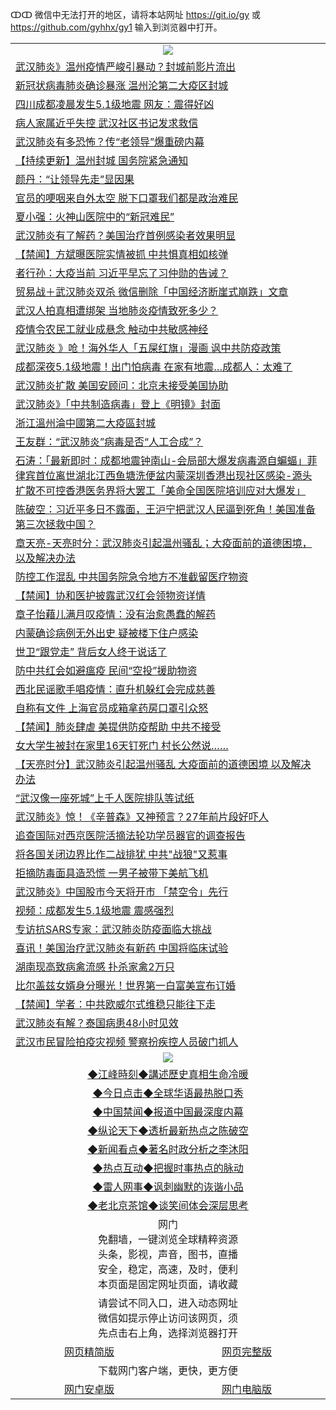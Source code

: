 ↀↀ 微信中无法打开的地区，请将本站网址 https://git.io/gy 或 https://github.com/gyhhx/gy1 输入到浏览器中打开。 

 <table>

  <tr>
    <td colspan="2" align=center><img src="https://cdn.jsdelivr.net/gh/gyoupiodf/im1/20190822-2.jpg"></td>
 </tr>

<tr><td colspan="2" align="left"><a href="https://xball.casa/oo.aspx?name=c1125122&key=eqxowaguscvmxdgc&from=gy">武汉肺炎》温州疫情严峻引暴动？封城前影片流出</a></td></tr>
<tr><td colspan="2" align="left"><a href="https://xball.casa/oo.aspx?name=c1125137&key=eqxowaguscvmxdgc&from=gy">新冠状病毒肺炎确诊暴涨 温州沦第二大疫区封城</a></td></tr>
<tr><td colspan="2" align="left"><a href="https://xball.casa/oo.aspx?name=c1125178&key=eqxowaguscvmxdgc&from=gy">四川成都凌晨发生5.1级地震 网友：震得好凶</a></td></tr>
<tr><td colspan="2" align="left"><a href="https://xball.casa/oo.aspx?name=c1125186&key=eqxowaguscvmxdgc&from=gy">病人家属近乎失控 武汉社区书记发求救信</a></td></tr>
<tr><td colspan="2" align="left"><a href="https://xball.casa/oo.aspx?name=c1125230&key=eqxowaguscvmxdgc&from=gy">武汉肺炎有多恐怖？传“老领导”爆重磅内幕</a></td></tr>
<tr><td colspan="2" align="left"><a href="https://xball.casa/oo.aspx?name=c1120084&key=eqxowaguscvmxdgc&from=gy">【持续更新】温州封城 国务院紧急通知</a></td></tr>
<tr><td colspan="2" align="left"><a href="https://xball.casa/oo.aspx?name=c1125183&key=eqxowaguscvmxdgc&from=gy">颜丹：“让领导先走”显因果</a></td></tr>
<tr><td colspan="2" align="left"><a href="https://xball.casa/oo.aspx?name=c1125124&key=eqxowaguscvmxdgc&from=gy">官员的哽咽来自外太空 脱下口罩我们都是政治难民</a></td></tr>
<tr><td colspan="2" align="left"><a href="https://xball.casa/oo.aspx?name=c1125188&key=eqxowaguscvmxdgc&from=gy">夏小强：火神山医院中的“新冠难民”</a></td></tr>
<tr><td colspan="2" align="left"><a href="https://xball.casa/oo.aspx?name=c1125177&key=eqxowaguscvmxdgc&from=gy">武汉肺炎有了解药？美国治疗首例感染者效果明显</a></td></tr>
<tr><td colspan="2" align="left"><a href="https://xball.casa/oo.aspx?name=c1125194&key=eqxowaguscvmxdgc&from=gy">【禁闻】方斌曝医院实情被抓 中共惧真相如核弹</a></td></tr>
<tr><td colspan="2" align="left"><a href="https://xball.casa/oo.aspx?name=c1125257&key=eqxowaguscvmxdgc&from=gy">者行孙：大疫当前 习近平早忘了习仲勋的告诫？</a></td></tr>
<tr><td colspan="2" align="left"><a href="https://xball.casa/oo.aspx?name=c1125207&key=eqxowaguscvmxdgc&from=gy">贸易战＋武汉肺炎双杀 微信删除「中国经济断崖式崩跌」文章</a></td></tr>
<tr><td colspan="2" align="left"><a href="https://xball.casa/oo.aspx?name=c1125198&key=eqxowaguscvmxdgc&from=gy">武汉人拍真相遭绑架 当地肺炎疫情致死多少？</a></td></tr>
<tr><td colspan="2" align="left"><a href="https://xball.casa/oo.aspx?name=c1125187&key=eqxowaguscvmxdgc&from=gy">疫情令农民工就业成悬念  触动中共敏感神经</a></td></tr>
<tr><td colspan="2" align="left"><a href="https://xball.casa/oo.aspx?name=c1125115&key=eqxowaguscvmxdgc&from=gy">武汉肺炎 》呛！海外华人「五屎红旗」漫画 讽中共防疫政策</a></td></tr>
<tr><td colspan="2" align="left"><a href="https://xball.casa/oo.aspx?name=c1125208&key=eqxowaguscvmxdgc&from=gy">成都深夜5.1级地震！出门怕病毒 在家有地震…成都人：太难了</a></td></tr>
<tr><td colspan="2" align="left"><a href="https://xball.casa/oo.aspx?name=c1125180&key=eqxowaguscvmxdgc&from=gy">武汉肺炎扩散 美国安顾问：北京未接受美国协助</a></td></tr>
<tr><td colspan="2" align="left"><a href="https://xball.casa/oo.aspx?name=c1125142&key=eqxowaguscvmxdgc&from=gy">武汉肺炎》「中共制造病毒」登上《明镜》封面</a></td></tr>
<tr><td colspan="2" align="left"><a href="https://xball.casa/oo.aspx?name=c1125218&key=eqxowaguscvmxdgc&from=gy">浙江溫州淪中國第二大疫區封城</a></td></tr>
<tr><td colspan="2" align="left"><a href="https://xball.casa/oo.aspx?name=c1125202&key=eqxowaguscvmxdgc&from=gy">王友群：“武汉肺炎”病毒是否“人工合成”？</a></td></tr>
<tr><td colspan="2" align="left"><a href="https://xball.casa/oo.aspx?name=c816850&key=eqxowaguscvmxdgc&from=gy">石涛：「最新即时：成都地震钟南山-会局部大爆发病毒源自蝙蝠」菲律宾首位离世湖北江西鱼塘洗便盆内蒙深圳香港出现社区感染-源头扩散不可控香港医务界将大罢工「美命全国医院培训应对大爆发」</a></td></tr>
<tr><td colspan="2" align="left"><a href="https://xball.casa/oo.aspx?name=c816932&key=eqxowaguscvmxdgc&from=gy">陈破空：习近平多日不露面，王沪宁把武汉人民逼到死角！美国准备第三次拯救中国？</a></td></tr>
<tr><td colspan="2" align="left"><a href="https://xball.casa/oo.aspx?name=c1025998&key=eqxowaguscvmxdgc&from=gy">章天亮-天亮时分：武汉肺炎引起温州骚乱；大疫面前的道德困境，以及解决办法</a></td></tr>

<tr><td colspan="2" align="left"><a href="https://xball.casa/oo.aspx?name=c1125184&key=eqxowaguscvmxdgc&from=gy">防控工作混乱 中共国务院急令地方不准截留医疗物资</a></td></tr>
<tr><td colspan="2" align="left"><a href="https://xball.casa/oo.aspx?name=c1125196&key=eqxowaguscvmxdgc&from=gy">【禁闻】协和医护披露武汉红会领物资详情</a></td></tr>
<tr><td colspan="2" align="left"><a href="https://xball.casa/oo.aspx?name=c1125213&key=eqxowaguscvmxdgc&from=gy">章子怡藉儿满月叹疫情：没有治愈愚蠢的解药</a></td></tr>
<tr><td colspan="2" align="left"><a href="https://xball.casa/oo.aspx?name=c1125197&key=eqxowaguscvmxdgc&from=gy">内蒙确诊病例无外出史 疑被楼下住户感染</a></td></tr>
<tr><td colspan="2" align="left"><a href="https://xball.casa/oo.aspx?name=c1125255&key=eqxowaguscvmxdgc&from=gy">世卫“跟党走” 背后女人终于说话了</a></td></tr>
<tr><td colspan="2" align="left"><a href="https://xball.casa/oo.aspx?name=c1125185&key=eqxowaguscvmxdgc&from=gy">防中共红会如避瘟疫 民间“空投”援助物资</a></td></tr>
<tr><td colspan="2" align="left"><a href="https://xball.casa/oo.aspx?name=c1125216&key=eqxowaguscvmxdgc&from=gy">西北民谣歌手唱疫情：直升机躲红会完成慈善</a></td></tr>
<tr><td colspan="2" align="left"><a href="https://xball.casa/oo.aspx?name=c1125192&key=eqxowaguscvmxdgc&from=gy">自称有文件 上海官员成箱拿药房口罩引众怒</a></td></tr>
<tr><td colspan="2" align="left"><a href="https://xball.casa/oo.aspx?name=c1125204&key=eqxowaguscvmxdgc&from=gy">【禁闻】肺炎肆虐 美提供防疫帮助 中共不接受</a></td></tr>
<tr><td colspan="2" align="left"><a href="https://xball.casa/oo.aspx?name=c1125254&key=eqxowaguscvmxdgc&from=gy">女大学生被封在家里16天钉死门 村长公然说……</a></td></tr>
<tr><td colspan="2" align="left"><a href="https://xball.casa/oo.aspx?name=c1125236&key=eqxowaguscvmxdgc&from=gy">【天亮时分】武汉肺炎引起温州骚乱 大疫面前的道德困境 以及解决办法</a></td></tr>
<tr><td colspan="2" align="left"><a href="https://xball.casa/oo.aspx?name=c1125217&key=eqxowaguscvmxdgc&from=gy">“武汉像一座死城”上千人医院排队等试纸</a></td></tr>
<tr><td colspan="2" align="left"><a href="https://xball.casa/oo.aspx?name=c1125139&key=eqxowaguscvmxdgc&from=gy">武汉肺炎》惊！《辛普森》又神预言？27年前片段好吓人</a></td></tr>
<tr><td colspan="2" align="left"><a href="https://xball.casa/oo.aspx?name=c1125203&key=eqxowaguscvmxdgc&from=gy">追查国际对西京医院活摘法轮功学员器官的调查报告</a></td></tr>
<tr><td colspan="2" align="left"><a href="https://xball.casa/oo.aspx?name=c1125248&key=eqxowaguscvmxdgc&from=gy">将各国关闭边界比作二战排犹 中共&quot;战狼&quot;又惹事</a></td></tr>
<tr><td colspan="2" align="left"><a href="https://xball.casa/oo.aspx?name=c1125157&key=eqxowaguscvmxdgc&from=gy">拒摘防毒面具造恐慌 一男子被带下美航飞机</a></td></tr>
<tr><td colspan="2" align="left"><a href="https://xball.casa/oo.aspx?name=c1125206&key=eqxowaguscvmxdgc&from=gy">武汉肺炎》中国股市今天将开市 「禁空令」先行</a></td></tr>
<tr><td colspan="2" align="left"><a href="https://xball.casa/oo.aspx?name=c1125190&key=eqxowaguscvmxdgc&from=gy">视频：成都发生5.1级地震 震感强烈</a></td></tr>
<tr><td colspan="2" align="left"><a href="https://xball.casa/oo.aspx?name=c1125150&key=eqxowaguscvmxdgc&from=gy">专访抗SARS专家：武汉肺炎防疫面临大挑战</a></td></tr>
<tr><td colspan="2" align="left"><a href="https://xball.casa/oo.aspx?name=c1125247&key=eqxowaguscvmxdgc&from=gy">喜讯！美国治疗武汉肺炎有新药 中国将临床试验</a></td></tr>
<tr><td colspan="2" align="left"><a href="https://xball.casa/oo.aspx?name=c1125195&key=eqxowaguscvmxdgc&from=gy">湖南现高致病禽流感 扑杀家禽2万只</a></td></tr>
<tr><td colspan="2" align="left"><a href="https://xball.casa/oo.aspx?name=c1125120&key=eqxowaguscvmxdgc&from=gy">比尔盖兹女婿身分曝光！世界第一白富美宣布订婚</a></td></tr>
<tr><td colspan="2" align="left"><a href="https://xball.casa/oo.aspx?name=c1125199&key=eqxowaguscvmxdgc&from=gy">【禁闻】学者：中共欧威尔式维稳只能往下走</a></td></tr>
<tr><td colspan="2" align="left"><a href="https://xball.casa/oo.aspx?name=c1125222&key=eqxowaguscvmxdgc&from=gy">武汉肺炎有解？泰国病患48小时见效</a></td></tr>
<tr><td colspan="2" align="left"><a href="https://xball.casa/oo.aspx?name=c1125148&key=eqxowaguscvmxdgc&from=gy">武汉市民冒险拍疫灾视频 警察扮疾控人员破门抓人</a></td></tr>

 <tr>
   <td colspan="2" align=center><img src="https://cdn.jsdelivr.net/gh/gyoupiodf/im1/jf-1.jpg"></td>
  </tr>
   <tr>
   <td colspan="2" align=center> 
<a href="https://xball.casa/oo.aspx?name=c922850&key=eqxowaguscvmxdgc&from=gy&tag=9877">◆江峰時刻◆講述歷史真相生命冷暖</a><br/>
    </td>
  </tr>
   <tr>
   <td colspan="2" align=center> 
<a href="https://xball.casa/oo.aspx?name=c816850&key=eqxowaguscvmxdgc&from=gy&tag=9877">◆今日点击◆全球华语最热脱口秀</a><br/>
    </td>
  </tr>
  <tr>
  <td colspan="2" align=center>
<a href="https://xball.casa/oo.aspx?name=c816860&key=eqxowaguscvmxdgc&from=gy&tag=99733110">◆中国禁闻◆报道中国最深度内幕</a><br/>
   </tr>
  <tr>
     <td colspan="2" align=center>
<a href="https://xball.casa/oo.aspx?name=c816855&key=eqxowaguscvmxdgc&from=gy&tag=997110">◆纵论天下◆透析最新热点之陈破空</a><br/>
   </tr>
   <tr>
      <td colspan="2" align=center>
<a href="https://xball.casa/oo.aspx?name=c838308&key=eqxowaguscvmxdgc&from=gy&tag=9973110">◆新闻看点◆著名时政分析之李沐阳</a><br/>
   </tr>
   <tr>
     <td colspan="2" align=center>
<a href="https://xball.casa/oo.aspx?name=c816852&key=eqxowaguscvmxdgc&from=gy&tag=9733110">◆热点互动◆把握时事热点的脉动</a><br/>
   </tr>
   <tr>
      <td colspan="2" align=center>
<a href="https://xball.casa/oo.aspx?name=c816694&key=eqxowaguscvmxdgc&from=gy&tag=93310">◆雷人网事◆讽刺幽默的诙谐小品</a><br/>
   </tr>
   <tr>
    <td colspan="2" align=center>
<a href="https://xball.casa/oo.aspx?name=c816650&key=eqxowaguscvmxdgc&from=gy&tag=9973110">◆老北京茶馆◆谈笑间体会深层思考</a><br/>
   </tr>
<tr>
    <td colspan="2" align="center">网门<br/>免翻墙，一键浏览全球精粹资源<br/>头条，影视，声音，图书，直播<br/>安全，稳定，高速，及时，便利<br/>本页面是固定网址页面，请收藏</td>
  <tr>
  <tr>
    <td colspan="2" align="center">请尝试不同入口，进入动态网址<br/>微信如提示停止访问该网页，须<br/>先点击右上角，选择浏览器打开</td>
  <tr>  
  <tr>
    <td align="center"><a href="https://gitcdn.xyz/repo/otiny/up/master/show002.htm">网页精简版</a></td>
    <td align="center"><a href="https://gitcdn.xyz/repo/otiny/up/master/show001.htm">网页完整版</a></td>
  </tr>
  <tr>
    <td colspan="2" align="center">下载网门客户端，更快，更方便</td>
  <tr>
  <tr>
    <td align="center"><a href="https://raw.githubusercontent.com/opipe/up/master/oGatea.apk">网门安卓版</a></td>
    <td align="center"><a href="https://raw.githubusercontent.com/opipe/up/master/oGate.zip">网门电脑版</a></td>
  </tr>

</table>

